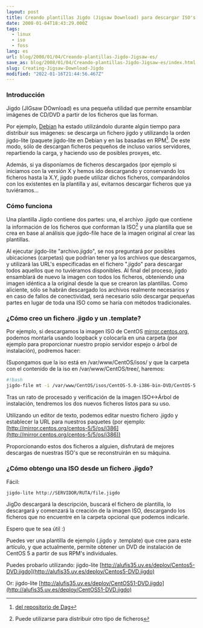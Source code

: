 ```yaml
---
layout: post
title: Creando plantillas Jigdo (Jigsaw Download) para descargar ISO's
date: 2008-01-04T18:43:29.000Z
tags:
  - linux
  - iso
  - foss
lang: es
url: blog/2008/01/04/Creando-plantillas-Jigdo-Jigsaw-es/
save_as: blog/2008/01/04/Creando-plantillas-Jigdo-Jigsaw-es/index.html
slug: Creating-Jigsaw-Download-Jigdo
modified: "2022-01-16T21:44:56.467Z"
---
```


### Introducción

Jigdo (JIGsaw DOwnload) es una pequeña utilidad que permite ensamblar imágenes de CD/DVD a partir de los ficheros que las forman.

Por ejemplo, [Debian](http://www.debian.org/) ha estado utilizándolo durante algún tiempo para distribuir sus imágenes: se descarga un fichero jigdo y utilizando la orden jigdo-lite (paquete jigdo-lite en Debian y en las basadas en RPM[^1]. De este modo, sólo de descargan ficheros pequeños de incluso varios servidores, repartiendo la carga, y haciendo uso de posibles proxyes, etc.

Además, si ya disponíamos de ficheros descargados (por ejemplo si iniciamos con la versión X y hemos ido descargando y conservando los ficheros hasta la X.Y, jigdo puede utilizar dichos ficheros, comparándolos con los existentes en la plantilla y así, evitarnos descargar ficheros que ya tuviéramos...

### Cómo funciona

Una plantilla Jigdo contiene dos partes: una, el archivo .jigdo que contiene la información de los ficheros que conforman la ISO[^2] y una plantilla que se crea en base al análisis que jigdo-file hace de la imagen original al crear las plantillas.

Al ejecutar jigdo-lite "archivo.jigdo", se nos preguntará por posibles ubicaciones (carpetas) que podrían tener ya los archivos que descargamos, y utilizará las URL's especificadas en el fichero ".jigdo" para descargar todos aquellos que no tuviéramos disponibles. Al final del proceso, jigdo ensamblará de nuevo la imagen con todos los ficheros, obteniendo una imagen idéntica a la original desde la que se crearon las plantillas. Como aliciente, sólo se habrán descargado los archivos realmente necesarios y en caso de fallos de conectividad, será necesario sólo descargar pequeñas partes en lugar de toda una ISO como se haría con métodos tradicionales.

### ¿Cómo creo un fichero .jigdo y un .template?

Por ejemplo, si descargamos la imagen ISO de CentOS [mirror.centos.org](http://alufis35.uv.es/mirror.centos.org), podemos montarla usando loopback y colocarla en una carpeta (por ejemplo para proporcionar nuestro propio servidor espejo o árbol de instalación), podremos hacer:

(Supongamos que la iso está en /var/www/CentOS/isos/ y que la carpeta con el contenido de la iso en /var/www/CentOS/tree/, haremos:

```bash
#!bash
jigdo-file mt -i /var/www/CentOS/isos/CentOS-5.0-i386-bin-DVD/CentOS-5.0-i386-bin-DVD.iso -j /var/www/CentOS/Centos5-DVD.jigdo -t /var/www/CentOS/Centos5-DVD.template —uri Centosmirrors=[http://mirror.centos.org/centos-5/5/os/i386/](http://mirror.centos.org/centos-5/5/os/i386/) /var/www/CentOS/tree/
```

Tras un rato de procesado y verificación de la imagen ISO<->Árbol de instalación, tendremos los dos nuevos ficheros listos para su uso.

Utilizando un editor de texto, podemos editar nuestro fichero .jigdo y establecer la URL para nuestros paquetes (por ejemplo: [http://mirror.centos.org/centos-5/5/os/i386](http://mirror.centos.org/centos-5/5/os/i386))

Proporcionando estos dos ficheros a alguien, disfrutará de mejores descargas de nuestras ISO's que se reconstruirán en su máquina.

### ¿Cómo obtengo una ISO desde un fichero .jigdo?

Fácil:

`jigdo-lite http://SERVIDOR/RUTA/file.jigdo`

JigDo descargará la descripción, buscará el fichero de plantilla, lo descargará y comenzará la creación de la imagen ISO, descargando los ficheros que no encuentre en la carpeta opcional que podemos indicarle.

Espero que te sea útil :)

[^1]: [del repositorio de Dag](http://dag.wieers.com/rpm/packages/jigdo/)
[^2]: Puede utilizarse para distribuir otro tipo de ficheros

Puedes ver una plantilla de ejemplo (.jigdo y .template) que cree para este artículo, y que actualmente, permite obtener un DVD de instalación de CentOS 5 a partir de sus RPM's individuales.

Puedes probarlo utilizando: jigdo-lite [http://alufis35.uv.es/deploy/Centos5-DVD.jigdo](http://alufis35.uv.es/deploy/Centos5-DVD.jigdo)

Or: jigdo-lite [http://alufis35.uv.es/deploy/CentOS51-DVD.jigdo](http://alufis35.uv.es/deploy/CentOS51-DVD.jigdo)
